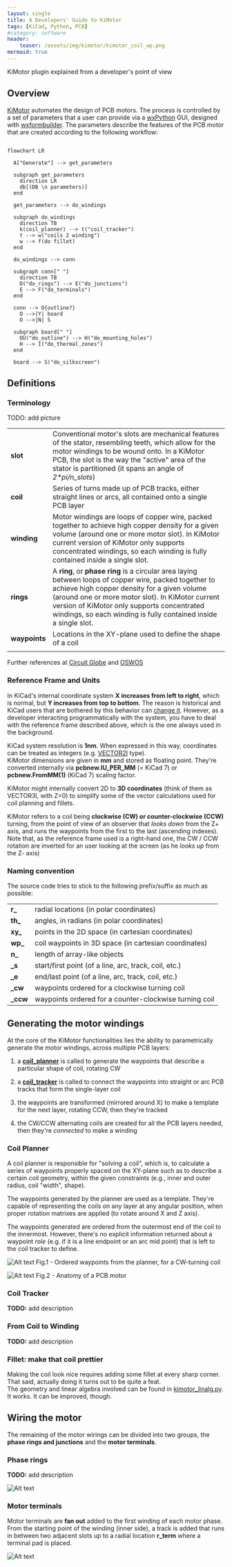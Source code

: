 ```yaml
---
layout: single
title: A Developers' Guide to KiMotor
tags: [KiCad, Python, PCB]
#category: software
header:
    teaser: /assets/img/kimotor/kimotor_coil_wp.png
mermaid: true
---
```


KiMotor plugin explained from a developer's point of view

## Overview

[KiMotor](https://github.com/cooked/kimotor) automates the design of PCB motors. The process is controlled by a set of parameters that a user can provide via a [wxPython](https://wxpython.org/index.html) GUI, designed with [wxformbuilder](https://github.com/wxFormBuilder/wxFormBuilder). The parameters describe the features of the PCB motor that are created according to the following workflow:

```mermaid!

flowchart LR
  
  A["Generate"] --> get_parameters

  subgraph get_parameters
    direction LR
    db[(DB \n parameters)]
  end

  get_parameters --> do_windings

  subgraph do_windings
    direction TB
    k(coil_planner) --> t("coil_tracker")
    t --> w("coils 2 winding")
    w --> f(do fillet)
  end

  do_windings --> conn

  subgraph conn[" "]
    direction TB
    D("do_rings") --> E("do_junctions")
    E --> F("do_terminals")
  end
  
  conn --> O{outline?}
    O -->|Y| board
    O -->|N| S

  subgraph board[" "]
    OU("do_outline") --> H("do_mounting_holes")
    H --> I("do_thermal_zones")
  end

  board --> S("do_silkscreen")

```

## Definitions

### Terminology

TODO: add picture

|         |   |
| :---------- | :----------|
| **slot**    | Conventional motor's slots are mechanical features of the stator, resembling teeth, which allow for the motor windings to be wound onto. In a KiMotor PCB, the slot is the way the "active" area of the stator is partitioned (it spans an angle of *2\*pi/n_slots*) |
| **coil**    | Series of turns made up of PCB tracks, either straight lines or arcs, all contained onto a single PCB layer |
| **winding** | Motor windings are loops of copper wire, packed together to achieve high copper density for a given volume (around one or more motor slot). In KiMotor current version of KiMotor only supports concentrated windings, so each winding is fully contained inside a single slot.|
| **rings** | A **ring**, or **phase ring** is a circular area laying between  loops of copper wire, packed together to achieve high copper density for a given volume (around one or more motor slot). In KiMotor current version of KiMotor only supports concentrated windings, so each winding is fully contained inside a single slot.|
| **waypoints** | Locations in the XY-plane used to define the shape of a coil |
| | |

Further references at [Circuit Globe](https://circuitglobe.com/armature-winding.html) and [OSWOS](https://oswos.com/motor-windings/)

### Reference Frame and Units

In KiCad's internal coordinate system **X increases from left to right**, which is normal, but **Y increases from top to bottom**. The reason is historical and KiCad users that are bothered by this behavior can [change it](https://forum.kicad.info/t/coordinate-system-grid-and-origins-in-the-pcb-editor/24535). However, as a developer interacting programmatically with the system, you have to deal with the reference frame described above, which is the one always used in the background.

KiCad system resolution is **1nm**. When expressed in this way, coordinates can be treated as integers (e.g. [VECTOR2I](https://docs.kicad.org/doxygen-python-7.0/classpcbnew_1_1VECTOR2I.html) type).  
KiMotor dimensions are given in **mm** and stored as floating point. They're converted internally via **pcbnew.IU_PER_MM** (< KiCad 7) or **pcbnew.FromMM(1)** (KiCad 7) scaling factor.

KiMotor might internally convert 2D to **3D coordinates** (think of them as VECTOR3I, with Z=0) to simplify some of the vector calculations used for coil planning and fillets.

KiMotor refers to a coil being **clockwise (CW) or counter-clockwise (CCW)** turning, from the point of view of an observer that *looks down* from the Z+ axis, and runs the waypoints from the first to the last (ascending indexes).  
Note that, as the reference frame used is a right-hand one, the CW / CCW rotation are inverted for an user looking at the screen (as he *looks up* from the Z- axis)

### Naming convention

The source code tries to stick to the following prefix/suffix as much as possible:

|         |   |
| :------ | :--------------------------------------------------- |
| **r_**  | radial locations (in polar coordinates)         |
| **th_** | angles, in radians (in polar coordinates) |
| **xy_** | points in the 2D space (in cartesian coordinates)        |
| **wp_** | coil waypoints in 3D space (in cartesian coordinates)        |
| **n_**  | length of array-like objects |
| **_s**  | start/first point (of a line, arc, track, coil, etc.)        |
| **_e**  | end/last point (of a line, arc, track, coil, etc.)           |
| **_cw**  | waypoints ordered for a clockwise turning coil           |
| **_ccw**  | waypoints ordered for a counter-clockwise turning coil          |

## Generating the motor windings

At the core of the KiMotor functionalities lies the ability to parametrically generate the motor windings, across multiple PCB layers:

1. a [**coil_planner**](https://github.com/cooked/kimotor/blob/master/kimotor_solver.py) is called to generate the waypoints that describe a particular shape of coil, rotating CW

2. a [**coil_tracker**](https://github.com/cooked/kimotor/blob/master/kimotor_action.py) is called to connect the waypoints into straight or arc PCB tracks that form the single-layer coil

3. the waypoints are transformed (mirrored around X) to make a template for the next layer, rotating CCW, then they're tracked

4. the CW/CCW alternating coils are created for all the PCB layers needed, then they're *connected* to make a winding

### Coil Planner

A coil planner is responsible for "solving a coil", which is, to calculate a series of waypoints properly spaced on the XY-plane such as to describe a certain coil geometry, within the given constraints (e.g., inner and outer radius, coil "width", shape).

The waypoints generated by the planner are used as a template. They're capable of representing the coils on any layer at any angular position, when proper rotation matrixes are applied (to rotate around X and Z axis).

The waypoints generated are ordered from the outermost end of the coil to the innermost. However, there's no explicit information returned about a waypoint *role* (e.g. if it is a line endpoint or an arc mid point) that is left to the coil tracker to define.

![Alt text](../assets/img/kimotor/kimotor_coil_wp.png)
<span class="caption">Fig.1 - Ordered waypoints from the planner, for a CW-turning coil</span>

![Alt text](../assets/img/kimotor/kimotor_dims_names.png)
<span class="caption">Fig.2 - Anatomy of a PCB motor </span>

### Coil Tracker

**TODO:** add description

### From Coil to Winding

**TODO:** add description

### Fillet: make that coil prettier

Making the coil look nice requires adding some fillet at every sharp corner. That said, actually doing it turns out to be quite a feat.  
The geometry and linear algebra involved can be found in [kimotor_linalg.py](https://github.com/cooked/kimotor/blob/master/kimotor_linalg.py).  
It works. It can be improved, though.

## Wiring the motor

The remaining of the motor wirings can be divided into two groups, the **phase rings and junctions** and the **motor terminals**.

### Phase rings

**TODO:** add description

![Alt text](../assets/img/kimotor/kimotor_rings.png)

### Motor terminals

Motor terminals are **fan out** added to the first winding of each motor phase. From the starting point of the winding (inner side), a track is added that runs in between two adjacent slots up to a radial location **r_term** where a terminal pad is placed.

![Alt text](../assets/img/kimotor/kimotor_terminal.png)